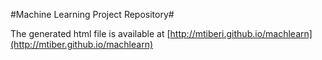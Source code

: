 #Machine Learning Project Repository#

The generated html file is available at [http://mtiberi.github.io/machlearn](http://mtiber.github.io/machlearn)
